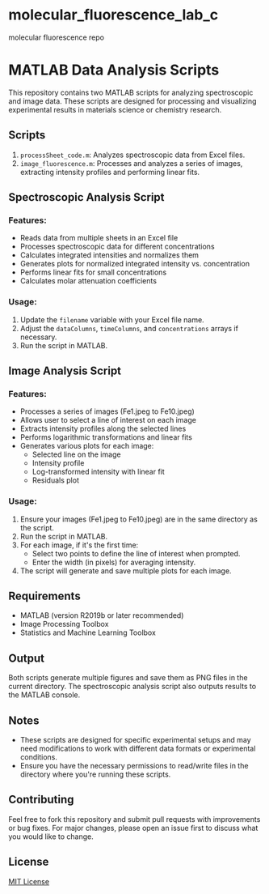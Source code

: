 # molecular_fluorescence_lab_c
molecular fluorescence repo 
# MATLAB Data Analysis Scripts

This repository contains two MATLAB scripts for analyzing spectroscopic and image data. These scripts are designed for processing and visualizing experimental results in materials science or chemistry research.

## Scripts

1. `processSheet_code.m`: Analyzes spectroscopic data from Excel files.
2. `image_fluorescence.m`: Processes and analyzes a series of images, extracting intensity profiles and performing linear fits.

## Spectroscopic Analysis Script

### Features:
- Reads data from multiple sheets in an Excel file
- Processes spectroscopic data for different concentrations
- Calculates integrated intensities and normalizes them
- Generates plots for normalized integrated intensity vs. concentration
- Performs linear fits for small concentrations
- Calculates molar attenuation coefficients

### Usage:
1. Update the `filename` variable with your Excel file name.
2. Adjust the `dataColumns`, `timeColumns`, and `concentrations` arrays if necessary.
3. Run the script in MATLAB.

## Image Analysis Script

### Features:
- Processes a series of images (Fe1.jpeg to Fe10.jpeg)
- Allows user to select a line of interest on each image
- Extracts intensity profiles along the selected lines
- Performs logarithmic transformations and linear fits
- Generates various plots for each image:
  - Selected line on the image
  - Intensity profile
  - Log-transformed intensity with linear fit
  - Residuals plot

### Usage:
1. Ensure your images (Fe1.jpeg to Fe10.jpeg) are in the same directory as the script.
2. Run the script in MATLAB.
3. For each image, if it's the first time:
   - Select two points to define the line of interest when prompted.
   - Enter the width (in pixels) for averaging intensity.
4. The script will generate and save multiple plots for each image.

## Requirements

- MATLAB (version R2019b or later recommended)
- Image Processing Toolbox
- Statistics and Machine Learning Toolbox

## Output

Both scripts generate multiple figures and save them as PNG files in the current directory. The spectroscopic analysis script also outputs results to the MATLAB console.

## Notes

- These scripts are designed for specific experimental setups and may need modifications to work with different data formats or experimental conditions.
- Ensure you have the necessary permissions to read/write files in the directory where you're running these scripts.

## Contributing

Feel free to fork this repository and submit pull requests with improvements or bug fixes. For major changes, please open an issue first to discuss what you would like to change.

## License

[MIT License](https://choosealicense.com/licenses/mit/)
